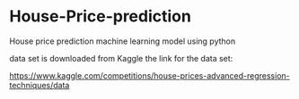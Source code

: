 # House-Price-prediction
House price prediction machine learning model using python 

data set is downloaded from Kaggle the link for the data set:

https://www.kaggle.com/competitions/house-prices-advanced-regression-techniques/data
